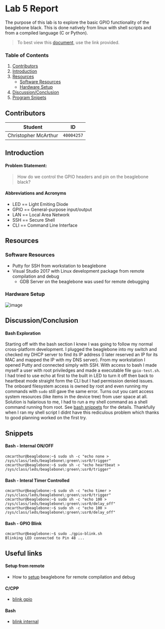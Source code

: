 # Lab 5 Report
The purpose of this lab is to explore the basic GPIO functionality of the beaglebone black. This is done natively from linux with shell scripts and from a compiled language (C or Python).

> To best view this [document](https://github.com/prince-chrismc/Embedded-System/blob/master/Beaglebon/Labs/Lab5/README.md), use the link provided.

### Table of Contents
1. [Contributors](#Contributors)
2. [Introduction](#Introduction)
3. [Resources](#Resources)
    * [Software Resources](#Software-Resources)
    * [Hardware Setup](#Hardware-Setup)
4. [Discussion/Conclusion](#Discussion/Conclusion)
5. [Program Snipets](#Snippets)

## Contributors
**Student** | **ID**
:---:| ---
Christopher McArthur | `40004257`

## Introduction
#### Problem Statement:
> How do we control the GPIO headers and pin on the beaglebone black?

#### Abbreviations and Acronyms
- LED == Light Emiting Diode
- GPIO == General-purpose input/output
- LAN == Local Area Network
- SSH == Secure Shell
- CLI == Command Line Interface

## Resources
### Software Resources
- Putty for SSH from workstation to beaglebone
- Visual Studio 2017 with Linux development package from remote compilation and debug
  - GDB Server on the beaglebone was used for remote debugging

### Hardware Setup
![image](https://user-images.githubusercontent.com/16867443/33232803-6f7dbbd0-d1da-11e7-9c22-cdb7eff0613b.png)

## Discussion/Conclusion
#### Bash Exploration
Starting off with the bash section I knew I was going to follow my normal cross-platform development. I plugged the beaglebone into my switch and checked my DHCP server to find its IP address (I later reserved an IP for its MAC and mapped the IP with my DNS server). From my workstation I opened Putty and connected simply with SSH. With access to bash I made myself a user with root priviledges and made a executable file `gpio-test.sh`. I had tried to use echo at first to the built in LED to turn it off then back to heartbeat mode straight form the CLI but I had permission denied issues. The onboard filesystem access is owned by root and even running my commands with `sudo` still gave the same error. Turns out you cant access system resources (like items in the device tree) from user space at all. Solution is halarious to me, I had to run a my shell command as a shell command running from root. See [bash snippets](#Snippets) for the details. Thankfully when I ran my shell script I didnt have this rediculous problem which thanks to good planning worked on the first try.

## Snippets
#### Bash - Internal ON/OFF
```shell
cmcarthur@beaglebone:~$ sudo sh -c "echo none > /sys/class/leds/beaglebone\:green\:usr0/trigger"
cmcarthur@beaglebone:~$ sudo sh -c "echo heartbeat > /sys/class/leds/beaglebone\:green\:usr0/trigger"
```
#### Bash - Interal Timer Controlled
```shell
cmcarthur@beaglebone:~$ sudo sh -c "echo timer > /sys/class/leds/beaglebone\:green\:usr0/trigger"
cmcarthur@beaglebone:~$ sudo sh -c "echo 100 > /sys/class/leds/beaglebone\:green\:usr0/delay_off"
cmcarthur@beaglebone:~$ sudo sh -c "echo 100 > /sys/class/leds/beaglebone\:green\:usr0/delay_off"
```
#### Bash - GPIO Blink
```shell
cmcarthur@beaglebone:~$ sudo ./gpio-blink.sh
Blinking LED connected to Pin 48 ...
```

## Useful links
#### Setup from remote
- How to [setup](https://blogs.msdn.microsoft.com/vcblog/2016/03/30/visual-c-for-linux-development/)  beaglebone for remote compilation and debug
#### C/CPP
- [blink gpio](http://eionix.blogspot.ca/2015/02/gpio-blink-led-using-c-beagleboneblack.html)
#### Bash
- [blink internal](https://elinux.org/EBC_Exercise_10_Flashing_an_LED)
